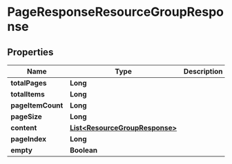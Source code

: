 # PageResponseResourceGroupResponse

## Properties
Name | Type | Description | Notes
------------ | ------------- | ------------- | -------------
**totalPages** | **Long** |  |  [optional]
**totalItems** | **Long** |  |  [optional]
**pageItemCount** | **Long** |  |  [optional]
**pageSize** | **Long** |  |  [optional]
**content** | [**List&lt;ResourceGroupResponse&gt;**](ResourceGroupResponse.md) |  |  [optional]
**pageIndex** | **Long** |  |  [optional]
**empty** | **Boolean** |  |  [optional]
